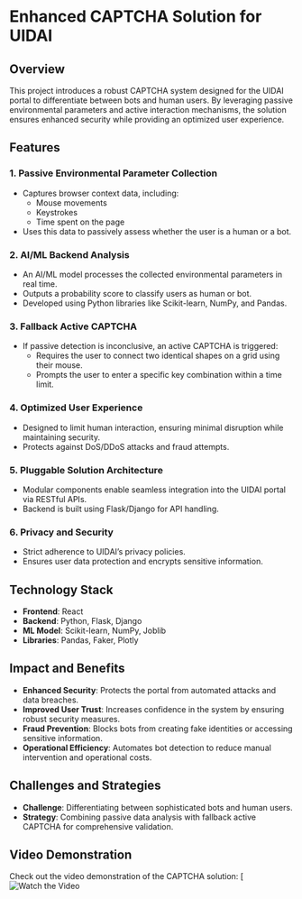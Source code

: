 # Enhanced CAPTCHA Solution for UIDAI

## Overview
This project introduces a robust CAPTCHA system designed for the UIDAI portal to differentiate between bots and human users. By leveraging passive environmental parameters and active interaction mechanisms, the solution ensures enhanced security while providing an optimized user experience.

## Features

### 1. **Passive Environmental Parameter Collection**
- Captures browser context data, including:
  - Mouse movements
  - Keystrokes
  - Time spent on the page
- Uses this data to passively assess whether the user is a human or a bot.

### 2. **AI/ML Backend Analysis**
- An AI/ML model processes the collected environmental parameters in real time.
- Outputs a probability score to classify users as human or bot.
- Developed using Python libraries like Scikit-learn, NumPy, and Pandas.

### 3. **Fallback Active CAPTCHA**
- If passive detection is inconclusive, an active CAPTCHA is triggered:
  - Requires the user to connect two identical shapes on a grid using their mouse.
  - Prompts the user to enter a specific key combination within a time limit.

### 4. **Optimized User Experience**
- Designed to limit human interaction, ensuring minimal disruption while maintaining security.
- Protects against DoS/DDoS attacks and fraud attempts.

### 5. **Pluggable Solution Architecture**
- Modular components enable seamless integration into the UIDAI portal via RESTful APIs.
- Backend is built using Flask/Django for API handling.

### 6. **Privacy and Security**
- Strict adherence to UIDAI’s privacy policies.
- Ensures user data protection and encrypts sensitive information.

## Technology Stack
- **Frontend**: React
- **Backend**: Python, Flask, Django
- **ML Model**: Scikit-learn, NumPy, Joblib
- **Libraries**: Pandas, Faker, Plotly

## Impact and Benefits
- **Enhanced Security**: Protects the portal from automated attacks and data breaches.
- **Improved User Trust**: Increases confidence in the system by ensuring robust security measures.
- **Fraud Prevention**: Blocks bots from creating fake identities or accessing sensitive information.
- **Operational Efficiency**: Automates bot detection to reduce manual intervention and operational costs.

## Challenges and Strategies
- **Challenge**: Differentiating between sophisticated bots and human users.
- **Strategy**: Combining passive data analysis with fallback active CAPTCHA for comprehensive validation.

## Video Demonstration
Check out the video demonstration of the CAPTCHA solution:
[![Watch the Video](https://youtu.be/v4o3KQ6hN1g)
